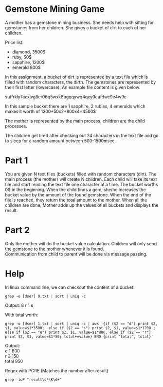 # Gemstone Mining Game
A mother has a gemstone mining business. She needs help with sifting for gemstones from her children. She gives a bucket of dirt to each of her children. 

Price list:
- diamond, 3500$
- ruby, 50$
- sapphire, 1200$
- emerald 800$

In this assignment, 
a bucket of dirt is represented by a text file which is filled with random characters, the dirth. The gemstones are represented by their first letter (lowercase). An example file content is given below:

suffrkly7acxjvg8er06q5wxk6pgqqywq4qey0eafdwc9e4w9e

In this sample bucket there are 1 sapphire, 2 rubies, 4 emeralds which makes it worth of 1200+50x2+800x4=4500$  

The mother is represented by the main process, children are the child processes. 

The children get tired after checking out 24 characters in the text file and go to sleep for a random amount between 500-1500msec. 

# Part 1
You are given N text files (buckets) filled with random characters (dirt). 
The main process (the mother) will create N children.
Each child will take its text file and start reading the text file one character at a time. The bucket worths 0$ in the beginning. When the child finds a gem, she/he increases the bucket value by the amount of the found gemstone.  When the end of the file is reached, they return the total amount to the mother.
When all the children are done, Mother adds up the values of all buckets and displays the result.
# Part 2
Only the mother will do the bucket value calculation. Children will only send the gemstone to the mother whenever it is found.  
Communication from child to parent will be done via message passing.


# Help
In linux command line, we can checkout the content of a bucket:

```
grep -o [dser] 0.txt | sort | uniq -c 
```  

Output:
      8 r
      1 s

With total worth:

```
grep -o [dser] 1.txt | sort | uniq -c | awk '{if ($2 == "d") print $2, $1, value=$1*3500;  else if ($2 == "s") print $2, $1, value=$1*1200 ; else if ($2 == "e") print $2, $1, value=$1*800; else if ($2 == "r") print $2, $1, value=$1*50; total+=value} END {print "total", total}' 
```   

Output:  
e 1 800  
r 3 150  
total 950  

Regex with PCRE (Matches the number after result)

```
grep -ioP "result\s*\K\d+"
```

